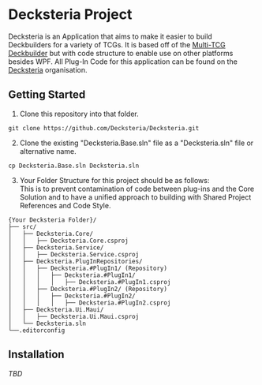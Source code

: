 # Decksteria Project
Decksteria is an Application that aims to make it easier to build Deckbuilders for a variety of TCGs. It is based off of the [Multi-TCG Deckbuilder](https://github.com/Eronan/Multi-TCG-Deckbuilder) but with code structure to enable use on other platforms besides WPF.
All Plug-In Code for this application can be found on the [Decksteria](https://github.com/Decksteria) organisation.

## Getting Started
1. Clone this repository into that folder.
```
git clone https://github.com/Decksteria/Decksteria.git
```
2. Clone the existing "Decksteria.Base.sln" file as a "Decksteria.sln" file or alternative name.
```
cp Decksteria.Base.sln Decksteria.sln
```
3. Your Folder Structure for this project should be as follows:<br/>This is to prevent contamination of code between plug-ins and the Core Solution and to have a unified approach to building with Shared Project References and Code Style.
```
{Your Decksteria Folder}/
├── src/
│   ├── Decksteria.Core/
│   │   ├── Decksteria.Core.csproj
│   ├── Decksteria.Service/
│   │   ├── Decksteria.Service.csproj
│   ├── Decksteria.PlugInRepositories/
│   │   ├── Decksteria.#PlugIn1/ (Repository)
│   │   │   ├── Decksteria.#PlugIn1/
│   │   │   │   ├── Decksteria.#PlugIn1.csproj
│   │   ├── Decksteria.#PlugIn2/ (Repository)
│   │   │   ├── Decksteria.#PlugIn2/
│   │   │   │   ├── Decksteria.#PlugIn2.csproj
│   ├── Decksteria.Ui.Maui/
│   │   ├── Decksteria.Ui.Maui.csproj
│   └── Decksteria.sln
└──.editorconfig
```

## Installation
*TBD*

